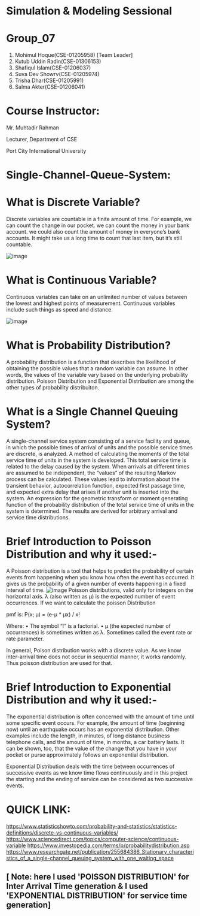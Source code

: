 # Simulation & Modeling Sessional

# Group_07
   1. Mohimul Hoque(CSE-01205958) [Team Leader]
   2. Kutub Uddin Radin(CSE-01306153)
   3. Shafiqul Islam(CSE-01206037)
   4. Suva Dev Showrv(CSE-01205974)
   5. Trisha Dhar(CSE-01205991)
   6. Salma Akter(CSE-01206041)
   
# Course Instructor: 

Mr. Muhtadir Rahman

Lecturer, Department of CSE

Port City International University

# Single-Channel-Queue-System:
# What is Discrete Variable?

Discrete variables are countable in a finite amount of time. For example, we can count the change in our pocket. we can count the money in your bank account. we could also count the amount of money in everyone’s bank accounts. It might take us a long time to count that last item, but it’s still countable.

 ![image](https://user-images.githubusercontent.com/41919560/114293331-0811a980-9ab7-11eb-9c90-9c0e812a05e2.png)


 # What is Continuous Variable?
 
Continuous variables can take on an unlimited number of values between the lowest and highest points of measurement. Continuous variables include such things as speed and distance.

![image](https://user-images.githubusercontent.com/41919560/114313496-923e2a00-9b18-11eb-8288-a48fc566ca0e.png)



# What is Probability Distribution?
A probability distribution is a function that describes the likelihood of obtaining the possible values that a random variable can assume. In other words, the values of the variable vary based on the underlying probability distribution. Poisson Distribution and Exponential Distribution are among the other types of probability distribuiton.

# What is a Single Channel Queuing System?
A single-channel service system consisting of a service facility and queue, in which the possible times of arrival of units and the possible service times are discrete, is analyzed. A method of calculating the moments of the total service time of units in the system is developed. This total service time is related to the delay caused by the system. When arrivals at different times are assumed to be independent, the “values” of the resulting Markov process can be calculated. These values lead to information about the transient behavior, autocorrelation function, expected first passage time, and expected extra delay that arises if another unit is inserted into the system. An expression for the geometric transform or moment generating function of the probability distribution of the total service time of units in the system is determined. The results are derived for arbitrary arrival and service time distributions.

# Brief Introduction to Poisson Distribution and why it used:-
A Poisson distribution is a tool that helps to predict the probability of certain events from happening when you know how often the event has occurred. It gives us the probability of a given number of events happening in a fixed interval of time.
![image](https://user-images.githubusercontent.com/41919560/113600536-f9b03180-9661-11eb-9b9d-0327ce1434eb.png)
Poisson distributions, valid only for integers on the horizontal axis. λ (also written as μ) is the expected number of event occurrences. If we want to calculate the poisson Distribution

pmf is: P(x; μ) = (e-μ * μx) / x!

Where: • The symbol “!” is a factorial. • μ (the expected number of occurrences) is sometimes written as λ. Sometimes called the event rate or rate parameter.

In general, Poison distribution works with a discrete value. As we know inter-arrival time does not occur in sequential manner, it works randomly. Thus poisson distribution are used for that.

# Brief Introduction to Exponential Distribution and why it used:-
The exponential distribution is often concerned with the amount of time until some specific event occurs. For example, the amount of time (beginning now) until an earthquake occurs has an exponential distribution. Other examples include the length, in minutes, of long distance business telephone calls, and the amount of time, in months, a car battery lasts. It can be shown, too, that the value of the change that you have in your pocket or purse approximately follows an exponential distribution.

Exponential Distribution deals with the time between occurrences of successive events as we know time flows continuously and in this project the starting and the ending of service can be considered as two successive events.

# QUICK LINK:
https://www.statisticshowto.com/probability-and-statistics/statistics-definitions/discrete-vs-continuous-variables/
https://www.sciencedirect.com/topics/computer-science/continuous-variable
https://www.investopedia.com/terms/p/probabilitydistribution.asp
https://www.researchgate.net/publication/255684386_Stationary_characteristics_of_a_single-channel_queuing_system_with_one_waiting_space




## [ Note: here I used 'POISSON DISTRIBUTION' for Inter Arrival Time generation & I used 'EXPONENTIAL DISTRIBUTION' for service time generation]
